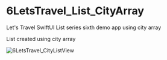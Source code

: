 # 6LetsTravel_List_CityArray
Let's Travel SwiftUI List series sixth demo app using city array

List created using city array

![6LetsTravel_CityListView](https://github.com/Curious1Dev/6LetsTravel_List_CityArray/assets/54212571/04e8b7a9-0269-4c49-8382-bd28db3a69ac)
